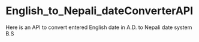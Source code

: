 # English_to_Nepali_dateConverterAPI
Here is an API to convert entered English date in A.D. to Nepali date system B.S

